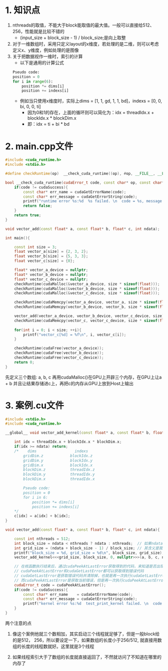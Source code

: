 # 1. 知识点
1. nthreads的取值，不能大于block能取值的最大值。一般可以直接给512、256，性能就是比较不错的
    - (input_size + block_size - 1) / block_size;是向上取整
2. 对于一维数组时，采用只定义layout的x维度，若处理的是二维，则可以考虑定义x、y维度，例如处理的是图像
3. 关于把数据视作一维时，索引的计算
    - 以下是通用的计算公式
    ```python
    Pseudo code:
    position = 0
    for i in range(6):
        position *= dims[i]
        position += indexs[i]
    ```
    - 例如当只使用x维度时，实际上dims = [1, 1, gd, 1, 1, bd]，indexs = [0, 0, bi, 0, 0, ti]
        - 因为0和1的存在，上面的循环则可以简化为：idx = threadIdx.x + blockIdx.x * blockDim.x
        - 即：idx = ti + bi * bd



# 2. main.cpp文件
```cpp
#include <cuda_runtime.h>
#include <stdio.h>

#define checkRuntime(op)  __check_cuda_runtime((op), #op, __FILE__, __LINE__)

bool __check_cuda_runtime(cudaError_t code, const char* op, const char* file, int line){
    if(code != cudaSuccess){    
        const char* err_name = cudaGetErrorName(code);    
        const char* err_message = cudaGetErrorString(code);  
        printf("runtime error %s:%d  %s failed. \n  code = %s, message = %s\n", file, line, op, err_name, err_message);   
        return false;
    }
    return true;
}

void vector_add(const float* a, const float* b, float* c, int ndata);

int main(){

    const int size = 3;
    float vector_a[size] = {2, 3, 2};
    float vector_b[size] = {5, 3, 3};
    float vector_c[size] = {0};

    float* vector_a_device = nullptr;
    float* vector_b_device = nullptr;
    float* vector_c_device = nullptr;
    checkRuntime(cudaMalloc(&vector_a_device, size * sizeof(float)));
    checkRuntime(cudaMalloc(&vector_b_device, size * sizeof(float)));
    checkRuntime(cudaMalloc(&vector_c_device, size * sizeof(float)));

    checkRuntime(cudaMemcpy(vector_a_device, vector_a, size * sizeof(float), cudaMemcpyHostToDevice));
    checkRuntime(cudaMemcpy(vector_b_device, vector_b, size * sizeof(float), cudaMemcpyHostToDevice));

    vector_add(vector_a_device, vector_b_device, vector_c_device, size);
    checkRuntime(cudaMemcpy(vector_c, vector_c_device, size * sizeof(float), cudaMemcpyDeviceToHost));
    
    for(int i = 0; i < size; ++i){
        printf("vector_c[%d] = %f\n", i, vector_c[i]);
    }

    checkRuntime(cudaFree(vector_a_device));
    checkRuntime(cudaFree(vector_b_device));
    checkRuntime(cudaFree(vector_c_device));
    return 0;
}
```
先定义三个数组: a, b, c 再用cudaMalloc()在GPU上开辟三个内存，在GPU上让a + b 并且让结果存储进c上，再把c的内存从GPU上放到Host上输出

# 3. 案例.cu文件
```cpp
#include <stdio.h>
#include <cuda_runtime.h>

__global__ void vector_add_kernel(const float* a, const float* b, float* c, int ndata){

    int idx = threadIdx.x + blockIdx.x * blockDim.x;
    if(idx >= ndata) return;
    /*    dims                 indexs
        gridDim.z            blockIdx.z
        gridDim.y            blockIdx.y
        gridDim.x            blockIdx.x
        blockDim.z           threadIdx.z
        blockDim.y           threadIdx.y
        blockDim.x           threadIdx.x

        Pseudo code:
        position = 0
        for i in 6:
            position *= dims[i]
            position += indexs[i]
    */
    c[idx] = a[idx] + b[idx];
}

void vector_add(const float* a, const float* b, float* c, int ndata){

    const int nthreads = 512;
    int block_size = ndata < nthreads ? ndata : nthreads;  // 如果ndata < nthreads 那block_size = ndata就够了
    int grid_size = (ndata + block_size - 1) / block_size; // 其含义是我需要多少个blocks可以处理完所有的任务
    printf("block_size = %d, grid_size = %d\n", block_size, grid_size);
    vector_add_kernel<<<grid_size, block_size, 0, nullptr>>>(a, b, c, ndata);

    // 在核函数执行结束后，通过cudaPeekAtLastError获取得到的代码，来知道是否出现错误
    // cudaPeekAtLastError和cudaGetLastError都可以获取得到错误代码
    // cudaGetLastError是获取错误代码并清除掉，也就是再一次执行cudaGetLastError获取的会是success
    // 而cudaPeekAtLastError是获取当前错误，但是再一次执行cudaPeekAtLastError或者cudaGetLastErro拿到的还是那个错
    cudaError_t code = cudaPeekAtLastError();
    if(code != cudaSuccess){    
        const char* err_name    = cudaGetErrorName(code);    
        const char* err_message = cudaGetErrorString(code);  
        printf("kernel error %s:%d  test_print_kernel failed. \n  code = %s, message = %s\n", __FILE__, __LINE__, err_name, err_message);   
    }
}
```

两个注意的点

1. 像这个案例他就三个数相加，其实启动三个线程就足够了，但是一般block给的是512， 256，所以要设定一下，如果数组的长度小于256/512, 就直接用数组的长度的线程数就好。这里就是3个线程

2. 如果线程索引大于了数组的长度就直接返回了，不然就访问了不知道在哪里的内存了  